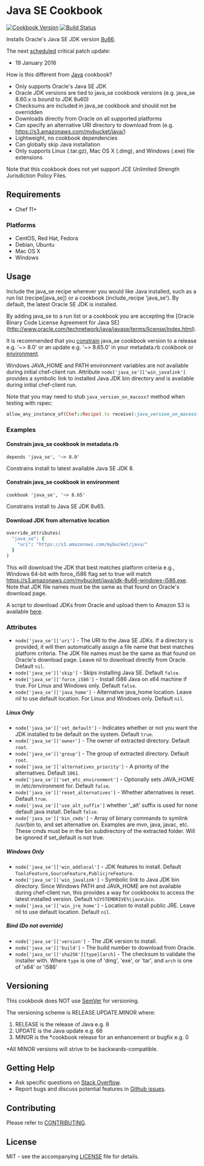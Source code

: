 # Java SE Cookbook

[![Cookbook Version](http://img.shields.io/cookbook/v/java_se.svg?style=flat-square)][cookbook]
[![Build Status](http://img.shields.io/travis/dhoer/chef-java_se.svg?style=flat-square)][travis]

[cookbook]: https://supermarket.chef.io/cookbooks/java_se
[travis]: https://travis-ci.org/dhoer/chef-java_se

Installs Oracle's Java SE JDK version
[8u66](http://www.oracle.com/technetwork/java/javase/downloads/jdk8-downloads-2133151.html).

The next [scheduled](http://www.oracle.com/technetwork/topics/security/alerts-086861.html) critical patch update:

- 19 January 2016

How is this different from [Java](https://github.com/agileorbit-cookbooks/java) cookbook?

- Only supports Oracle's Java SE JDK 
- Oracle JDK versions are tied to java_se cookbook versions (e.g. java_se 8.60.x is bound to JDK 8u60)
- Checksums are included in java_se cookbook and should not be overridden
- Downloads directly from Oracle on all supported platforms
- Can specify an alternative URI directory to download from (e.g. https://s3.amazonaws.com/mybucket/java/)
- Lightweight, no cookbook dependencies
- Can globally skip Java installation
- Only supports Linux (.tar.gz), Mac OS X (.dmg), and Windows (.exe) file extensions

Note that this cookbook does not yet support JCE Unlimited Strength Jurisdiction Policy Files.

## Requirements

- Chef 11+

### Platforms

- CentOS, Red Hat, Fedora
- Debian, Ubuntu
- Mac OS X
- Windows

## Usage
Include the java_se recipe wherever you would like Java installed, such as a run list (recipe[java_se]) 
or a cookbook (include_recipe 'java_se'). By default, the latest Oracle SE JDK is installed. 

By adding java_se to a run list or a cookbook you are accepting the
[Oracle Binary Code License Agreement for Java SE]
(http://www.oracle.com/technetwork/java/javase/terms/license/index.html).

It is recommended that you [constrain](https://docs.chef.io/cookbook_versions.html#constraints) 
java_se cookbook version to a release e.g. '~> 8.0' or an update e.g. '~> 8.65.0' in your metadata.rb
cookbook or [environment](https://docs.chef.io/cookbook_versions.html#environments).

Windows JAVA_HOME and PATH environment variables are not available during initial chef-client run. Attribute
`node['java_se']['win_javalink']` provides a symbolic link to installed Java JDK bin directory and is available
during initial chef-client run.

Note that you may need to stub `java_version_on_macosx?` method when testing with rspec:

```ruby
allow_any_instance_of(Chef::Recipe).to receive(:java_version_on_macosx?).and_return(false)
```

### Examples

#### Constrain java_se cookbook in metadata.rb

`depends 'java_se', '~> 8.0'`

Constrains install to latest available Java SE JDK 8.

#### Constrain java_se cookbook in environment 

`cookbook 'java_se', '~> 8.65'`

Constrains install to Java SE JDK 8u65.

#### Download JDK from alternative location

```ruby
override_attributes(
  "java_se": {
    "uri": "https://s3.amazonaws.com/mybucket/java/"
  }
)
```

This will download the JDK that best matches platform criteria e.g., Windows 64-bit with force_i586 flag set to true
will match https://s3.amazonaws.com/mybucket/java/jdk-8u66-windows-i586.exe. Note that JDK file names must be the
same as that found on Oracle's download page.

A script to download JDKs from Oracle and upload them to Amazon S3 is
available [here](https://github.com/dhoer/chef-java_se/wiki/Populate-S3-with-JDKs).

### Attributes

- `node['java_se']['uri']` - The URI to the Java SE JDKs. If a directory is provided, it will then automatically
assign a file name that best matches platform criteria.  The JDK file names must be the same as that found on
Oracle's download page. Leave nil to download directly from Oracle. Default `nil`.
- `node['java_se']['skip']` - Skips installing Java SE. Default `false`.
- `node['java_se']['force_i586']` - Install i586 Java on x64 machine if true. For Linux and Windows
only. Default `false`.
- `node['java_se']['java_home']` - Alternative java_home location. Leave nil to use default location. For Linux
and Windows only. Default `nil`.

##### Linux Only
- `node['java_se']['set_default']` - Indicates whether or not you want the JDK installed to be default on the
system. Default `true`.                
- `node['java_se']['owner']` - The owner of extracted directory. Default `root`.
- `node['java_se']['group']` - The group of extracted directory. Default `root`.
- `node['java_se']['alternatives_priority']` - A priority of the alternatives. Default `1061`.
- `node['java_se']['set_etc_environment']` - Optionally sets JAVA_HOME in /etc/environment for. Default `false`.
- `node['java_se']['reset_alternatives']` - Whether alternatives is reset. Default `true`.  
- `node['java_se']['use_alt_suffix']` whether '_alt' suffix is used for none default java install. Default `false`.
- `node['java_se']['bin_cmds']` -  Array of binary commands to symlink /usr/bin to, and set alternative on.  Examples
are mvn, java, javac, etc. These cmds must be in the bin subdirectory of the extracted folder. Will be ignored if
set_default is not true.

##### Windows Only
- `node['java_se']['win_addlocal']` - JDK features to install. Default `ToolsFeature,SourceFeature,PublicjreFeature`.
- `node['java_se']['win_javalink']` - Symbolic link to Java JDK bin directory. Since Windows PATH and JAVA_HOME
are not available during chef-client run, this provides a way for cookbooks to access the latest installed
version. Default `%SYSTEMDRIVE%\java\bin`.
- `node['java_se']['win_jre_home']` - Location to install public JRE. Leave nil to use default location. Default `nil`.

##### Bind (Do not override) 
- `node['java_se']['version']` - The JDK version to install.
- `node['java_se']['build']` - The build number to download from Oracle.
- `node['java_se']['sha256'][type][arch]` - The checksum to validate the installer with. Where `type` is one of 'dmg', 
'exe', or 'tar', and `arch` is one of 'x64' or 'i586'

## Versioning

This cookbook does NOT use [SemVer](http://semver.org) for versioning.  

The versioning scheme is RELEASE.UPDATE.MINOR where:

1. RELEASE is the release of Java e.g. 8
2. UPDATE is the Java update e.g. 66
3. MINOR is the *cookbook release for an enhancement or bugfix e.g. 0

*All MINOR versions will strive to be backwards-compatible.

## Getting Help

- Ask specific questions on [Stack Overflow](http://stackoverflow.com/questions/tagged/chef-java_se).
- Report bugs and discuss potential features in
[Github issues](https://github.com/dhoer/chef-java_se/issues).

## Contributing

Please refer to [CONTRIBUTING](https://github.com/dhoer/chef-java_se/blob/master/CONTRIBUTING.md).

## License

MIT - see the accompanying [LICENSE](https://github.com/dhoer/chef-java_se/blob/master/LICENSE.md) file
for details.
